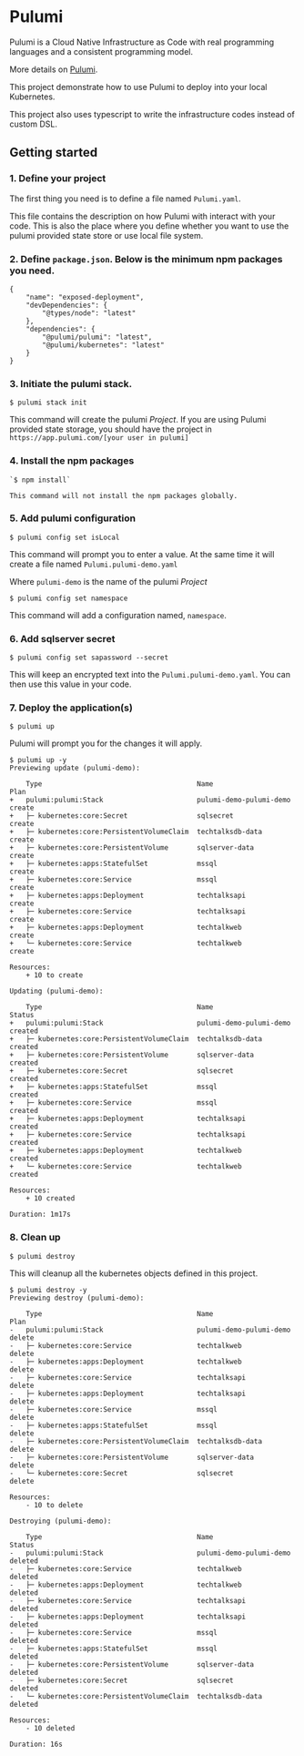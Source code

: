 # Pulumi

Pulumi is a Cloud Native Infrastructure as Code with real programming languages and a consistent programming model.

More details on [Pulumi](https://pulumi.io/).

This project demonstrate how to use Pulumi to deploy into your local Kubernetes.

This project also uses typescript to write the infrastructure codes instead of custom DSL.

## Getting started

### 1. Define your project

The first thing you need is to define a file named `Pulumi.yaml`.

This file contains the description on how Pulumi with interact with your code.  This is also the place where you define whether you want to use the pulumi provided state store or use local file system.

### 2. Define `package.json`.  Below is the minimum npm packages you need.

```
{
    "name": "exposed-deployment",
    "devDependencies": {
        "@types/node": "latest"
    },
    "dependencies": {
        "@pulumi/pulumi": "latest",
        "@pulumi/kubernetes": "latest"
    }
}
```

### 3. Initiate the pulumi stack.

`$ pulumi stack init`

This command will create the pulumi _Project_.  If you are using Pulumi provided state storage, you should have the project in `https://app.pulumi.com/[your user in pulumi]`

### 4. Install the npm packages

    `$ npm install`

    This command will not install the npm packages globally.

### 5. Add pulumi configuration    
`$ pulumi config set isLocal`

This command will prompt you to enter a value.  At the same time it will create a file named `Pulumi.pulumi-demo.yaml`

Where `pulumi-demo` is the name of the pulumi _Project_

`$ pulumi config set namespace`

This command will add a configuration named, `namespace`.

### 6. Add sqlserver secret
`$ pulumi config set sapassword --secret`

This will keep an encrypted text into the `Pulumi.pulumi-demo.yaml`.  You can then use this value in your code.

### 7. Deploy the application(s)

`$ pulumi up`

Pulumi will prompt you for the changes it will apply.

```
$ pulumi up -y
Previewing update (pulumi-demo):

    Type                                      Name                     Plan       
+   pulumi:pulumi:Stack                       pulumi-demo-pulumi-demo  create     
+   ├─ kubernetes:core:Secret                 sqlsecret                create     
+   ├─ kubernetes:core:PersistentVolumeClaim  techtalksdb-data         create     
+   ├─ kubernetes:core:PersistentVolume       sqlserver-data           create     
+   ├─ kubernetes:apps:StatefulSet            mssql                    create     
+   ├─ kubernetes:core:Service                mssql                    create     
+   ├─ kubernetes:apps:Deployment             techtalksapi             create     
+   ├─ kubernetes:core:Service                techtalksapi             create     
+   ├─ kubernetes:apps:Deployment             techtalkweb              create     
+   └─ kubernetes:core:Service                techtalkweb              create     

Resources:
    + 10 to create

Updating (pulumi-demo):

    Type                                      Name                     Status      
+   pulumi:pulumi:Stack                       pulumi-demo-pulumi-demo  created     
+   ├─ kubernetes:core:PersistentVolumeClaim  techtalksdb-data         created     
+   ├─ kubernetes:core:PersistentVolume       sqlserver-data           created     
+   ├─ kubernetes:core:Secret                 sqlsecret                created     
+   ├─ kubernetes:apps:StatefulSet            mssql                    created     
+   ├─ kubernetes:core:Service                mssql                    created     
+   ├─ kubernetes:apps:Deployment             techtalksapi             created     
+   ├─ kubernetes:core:Service                techtalksapi             created     
+   ├─ kubernetes:apps:Deployment             techtalkweb              created     
+   └─ kubernetes:core:Service                techtalkweb              created     

Resources:
    + 10 created

Duration: 1m17s
```

### 8. Clean up

`$ pulumi destroy`

This will cleanup all the kubernetes objects defined in this project.

```
$ pulumi destroy -y
Previewing destroy (pulumi-demo):

    Type                                      Name                     Plan       
-   pulumi:pulumi:Stack                       pulumi-demo-pulumi-demo  delete     
-   ├─ kubernetes:core:Service                techtalkweb              delete     
-   ├─ kubernetes:apps:Deployment             techtalkweb              delete     
-   ├─ kubernetes:core:Service                techtalksapi             delete     
-   ├─ kubernetes:apps:Deployment             techtalksapi             delete     
-   ├─ kubernetes:core:Service                mssql                    delete     
-   ├─ kubernetes:apps:StatefulSet            mssql                    delete     
-   ├─ kubernetes:core:PersistentVolumeClaim  techtalksdb-data         delete     
-   ├─ kubernetes:core:PersistentVolume       sqlserver-data           delete     
-   └─ kubernetes:core:Secret                 sqlsecret                delete     

Resources:
    - 10 to delete

Destroying (pulumi-demo):

    Type                                      Name                     Status      
-   pulumi:pulumi:Stack                       pulumi-demo-pulumi-demo  deleted     
-   ├─ kubernetes:core:Service                techtalkweb              deleted     
-   ├─ kubernetes:apps:Deployment             techtalkweb              deleted     
-   ├─ kubernetes:core:Service                techtalksapi             deleted     
-   ├─ kubernetes:apps:Deployment             techtalksapi             deleted     
-   ├─ kubernetes:core:Service                mssql                    deleted     
-   ├─ kubernetes:apps:StatefulSet            mssql                    deleted     
-   ├─ kubernetes:core:PersistentVolume       sqlserver-data           deleted     
-   ├─ kubernetes:core:Secret                 sqlsecret                deleted     
-   └─ kubernetes:core:PersistentVolumeClaim  techtalksdb-data         deleted     

Resources:
    - 10 deleted

Duration: 16s

```







